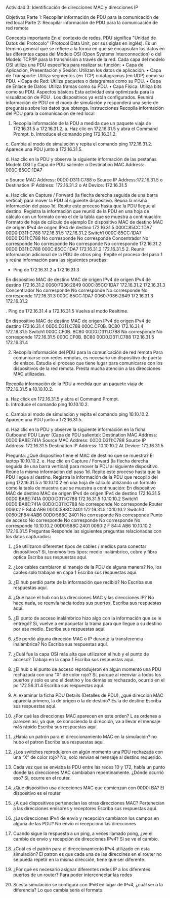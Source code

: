 Actividad 3: Identificación de direcciones MAC y direcciones IP 
 
Objetivos 
Parte 1: Recopilar información de PDU para la comunicación de red local 
Parte 2: Recopilar información de PDU para la comunicación de red remota 
 
Concepto importante 
En el contexto de redes, PDU significa "Unidad de Datos del Protocolo" (Protocol Data Unit, por sus siglas en inglés). Es un término general que se refiere a la forma en que se encapsulan los datos en las diferentes capas del Modelo OSI (Open Systems Interconnection) o del Modelo TCP/IP para la transmisión a través de la red. Cada capa del modelo OSI utiliza una PDU específica para realizar su función: 
•	Capa de Aplicación, Presentación y Sesión: Utilizan los datos de aplicación. 
•	Capa de Transporte: Utiliza segmentos (en TCP) o datagramas (en UDP) como su PDU. 
•	Capa de Red: Utiliza paquetes o datagramas como su PDU. 
•	Capa de Enlace de Datos: Utiliza tramas como su PDU. 
•	Capa Física: Utiliza bits como su PDU. 
Aspectos básicos 
Esta actividad está optimizada para la visualización de PDU . Los dispositivos ya están configurados. Reunirá información de PDU en el modo de simulación y responderá una serie de preguntas sobre los datos que obtenga. 
Instrucciones Recopila información del PDU para la comunicación de red local 
 
1.	Recopila información de la PDU a medida que un paquete viaja de 172.16.31.5 a 172.16.31.2. 
a.	Haz clic en 172.16.31.5 y abra el Command Prompt. 
b.	Introduce el comando ping 172.16.31.2. 
 
c.	Cambia al modo de simulación y repita el comando ping 172.16.31.2. Aparece una PDU junto a 172.16.31.5. 
 
d.	Haz clic en la PDU y observa la siguiente información de las pestañas Modelo OSI l y Capa de PDU saliente:  o Destination MAC Address: 000C:85CC:1DA7 
  
o Source MAC Address: 00D0:D311:C788 o Source IP Address:172.16.31.5 o Destination IP Address: 172.16.31.2 o At Device: 172.16.31.5 
 
e.	Haz clic en Capture / Forward (la flecha derecha seguida de una barra vertical) para mover la PDU al siguiente dispositivo. Reúna la misma información del paso 1d. Repite este proceso hasta que la PDU llegue al destino. Registra la información que reunió de la PDU en una hoja de cálculo con un formato como el de la tabla que se muestra a continuación: Formato de hoja de cálculo de ejemplo 
En dispositivo 	MAC de destino 	MAC de origen 	IPv4 de origen 	IPv4 de destino 
172.16.31.5 	000C:85CC:1DA7 	00D0:D311:C788 	172.16.31.5 	172.16.31.2 
Switch1 	000C:85CC:1DA7 	00D0:D311:C788 	No corresponde 	No corresponde 
Concentrador 	No corresponde 	No corresponde 	No corresponde 	No corresponde 
172.16.31.2 	00D0:D311:C788 	000C:85CC:1DA7 	172.16.31.2 	172.16.31.5 
2.	Reunir información adicional de la PDU de otros ping. 
Repite el proceso del paso 1 y reúna información para las siguientes pruebas: 
-	Ping de 172.16.31.2 a 172.16.31.3 

 




En dispositivo 	MAC de destino 	MAC de origen 	IPv4 de origen 	IPv4 de destino 
172.16.31.2	0060:7036:2849	000C:85CC:1DA7	172.16.31.2 	172.16.31.3 
Concentrador 	No corresponde 	No corresponde 	No corresponde 	No corresponde 
172.16.31.3	000C:85CC:1DA7	0060:7036:2849	172.16.31.3 	172.16.31.2

. Ping de 172.16.31.4 a 172.16.31.5 Vuelva al modo Realtime. 
 
En dispositivo 	MAC de destino 	MAC de origen 	IPv4 de origen 	IPv4 de destino 
172.16.31.4 	00D0.D311.C788	000C.CF0B. BC80	172.16.31.4 	172.16.31.5
Switch1 	000C.CF0B. BC80	00D0.D311.C788	No corresponde 	No corresponde 
172.16.31.5 	000C.CF0B. BC80	00D0.D311.C788	172.16.31.5 	172.16.31.4





2.	Recopila información del PDU para la comunicación de red remota 
Para comunicarse con redes remotas, es necesario un dispositivo de puerta de enlace. Estudia el proceso que tiene lugar para comunicarse con los dispositivos de la red remota. Presta mucha atención a las direcciones MAC utilizadas. 
 
Recopila información de la PDU a medida que un paquete viaja de 172.16.31.5 a 10.10.10.2. 
 
a.	Haz click en 172.16.31.5 y abra el Command Prompt.  
b.	Introduce el comando ping 10.10.10.2. 



 

c.	Cambia al modo de simulación y repita el comando ping 10.10.10.2. Aparece una PDU junto a 172.16.31.5. 

 



d.	Haz clic en la PDU y observe la siguiente información en la ficha Outbound PDU Layer (Capa de PDU saliente): 
Destination MAC Address: 00D0:BA8E:741A 
Source MAC Address: 00D0:D311:C788 
Source IP Address: 172.16.31.5 
Destination IP Address: 10.10.10.2 
At Device: 172.16.31.5 

 

Pregunta: 
¿Qué dispositivo tiene el MAC de destino que se muestra? 
El laptop 10.10.10.2. 
e.	Haz clic en Capture / Forward (la flecha derecha seguida de una barra vertical) para mover la PDU al siguiente dispositivo. Reúne la misma información del paso 1d. Repite este proceso hasta que la PDU llegue al destino. Registra la información de la PDU que recopiló del ping 172.16.31.5 a 10.10.10.2 en una hoja de cálculo utilizando un formato como la tabla de muestra que se muestra a continuación: 
En dispositivo 	MAC de destino 	MAC de origen 	IPv4 de origen 	IPv4 de destino 
172.16.31.5 	00D0:BA8E:741A 	00D0:D311:C788 	172.16.31.5 	10.10.10.2 
Switch1 	00D0:BA8E:741A 	00D0:D311:C788 	No corresponde 	No corresponde 
Router 	0060:2 F 84:4 AB6 	00D0:588C:2401 	172.16.31.5 	10.10.10.2 
Switch0 	0060:2F84:4AB6 	00D0:588C:2401 	No corresponde 	No corresponde 
Punto de acceso 	No corresponde 	No corresponde 	No corresponde 	No corresponde 
10.10.10.2 	00D0:588C:2401 	0060:2 F 84:4 AB6 	10.10.10.2 	172.16.31.5 
Preguntas 
Responde las siguientes preguntas relacionadas con los datos capturados: 
1.	¿Se utilizaron diferentes tipos de cables / medios para conectar dispositivos? 
Si, tenemos tres tipos: medio inalámbrico, cobre y fibra optica
Escriba sus respuestas aquí. 
2.	¿Los cables cambiaron el manejo de la PDU de alguna manera? 
No, los cables solo trabajan en capa 1
Escriba sus respuestas aquí. 
3.	¿El hub perdió parte de la información que recibió? 
No
Escriba sus respuestas aquí. 
4.	¿Qué hace el hub con las direcciones MAC y las direcciones IP? 
No hace nada, se reenvía hacia todos sus puertos.
Escriba sus respuestas aquí. 
5.	¿El punto de acceso inalámbrico hizo algo con la información que se le entregó? 
Si, vuelve a empaquetar la trama para que llegue a su destino por ese medio.
Escriba sus respuestas aquí. 
6.	¿Se perdió alguna dirección MAC o IP durante la transferencia inalámbrica? 
No 
Escriba sus respuestas aquí. 
7.	¿Cuál fue la capa OSI más alta que utilizaron el hub y el punto de acceso? 
Trabaja en la capa 1
Escriba sus respuestas aquí. 
8.	¿El hub o el punto de acceso reprodujeron en algún momento una PDU rechazada con una “X” de color rojo? 
Si, porque al reenviar a todos los puertos  y solo es uno el destino y los demás es rechazado, ocurrió en el pc 172.56.31.4
Escriba sus respuestas aquí. 
9.	Al examinar la ficha PDU Details (Detalles de PDU), ¿qué dirección MAC aparecía primero, la de origen o la de destino? 
Es la de destino
Escriba sus respuestas aquí. 
10.	¿Por qué las direcciones MAC aparecen en este orden? 
L as ordenes a parecen asi, ya que, se conociendo la dirección, va a llevar el mensaje más rápido
Escriba sus respuestas aquí. 
11.	¿Había un patrón para el direccionamiento MAC en la simulación? 
no hubo el patron
Escriba sus respuestas aquí. 
12.	¿Los switches reprodujeron en algún momento una PDU rechazada con una “X” de color rojo? 
No, solo renvían el mensaje al destino requerido.
13.	Cada vez que se enviaba la PDU entre las redes 10 y 172, había un punto donde las direcciones MAC cambiaban repentinamente.  ¿Dónde ocurrió eso? 
Si, ocurre en el router.

14.	¿Qué dispositivo usa direcciones MAC que comienzan con 00D0: BA? 
El dispositivo es el router

15.	¿A qué dispositivos pertenecían las otras direcciones MAC? 
Pertenecían a las direcciones emisores y receptores
Escriba sus respuestas aquí. 
16.	¿Las direcciones IPv4 de envío y recepción cambiaron los campos en alguna de las PDU? 
No envio ni recepciono las direcciones

17.	Cuando sigue la respuesta a un ping, a veces llamado pong, ¿ve el cambio de envío y recepción de direcciones IPv4? 
Si se ve el cambio.

18.	¿Cuál es el patrón para el direccionamiento IPv4 utilizado en esta simulación? 
El patron es que cada una de las direccines en el router no se pueda repetir en la misma dirección, tiene que ser diferente. 

19.	¿Por qué es necesario asignar diferentes redes IP a los diferentes puertos de un router? 
Para poder interconectar las redes

20.	Si esta simulación se configura con IPv6 en lugar de IPv4, ¿cuál sería la diferencia? 
Lo que cambia sería el formato.


